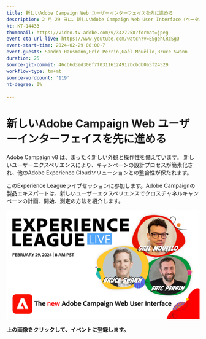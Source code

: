 ```yaml
---
title: 新しいAdobe Campaign Web ユーザーインターフェイスを先に進める
description: 2 月 29 日に、新しいAdobe Campaign Web User Interface（ベータ版の Generative AI 機能を含む）を使用したクロスチャネル戦略の計画、立ち上げ、測定方法をご紹介します。
kt: KT-14433
thumbnail: https://video.tv.adobe.com/v/3427258?format=jpeg
event-cta-url-live: https://www.youtube.com/watch?v=ESgehCRcSgQ
event-start-time: 2024-02-29 08:00-7
event-guests: Sandra Hausmann,Eric Perrin,Gaël Mouëllo,Bruce Swann
duration: 25
source-git-commit: 46cb6d3ed306f7f03116124912bcbdb0a5f24529
workflow-type: tm+mt
source-wordcount: '119'
ht-degree: 0%

---
```


# 新しいAdobe Campaign Web ユーザーインターフェイスを先に進める

Adobe Campaign v8 は、まったく新しい外観と操作性を備えています。 新しいユーザーエクスペリエンスにより、キャンペーンの設計プロセスが簡素化され、他のAdobe Experience Cloudソリューションとの整合性が保たれます。

このExperience Leagueライブセッションに参加します。Adobe Campaignの製品エキスパートは、新しいユーザーエクスペリエンスでクロスチャネルキャンペーンの計画、開始、測定の方法を紹介します。

[![ExL LIVE 2024 年 2 月 29 日](../assets/exl-live-episode-02-29-24-web-banner.png)](https://engage.adobe.com/ExpLeagueLive-240229.html)

**上の画像をクリックして、イベントに登録します。**